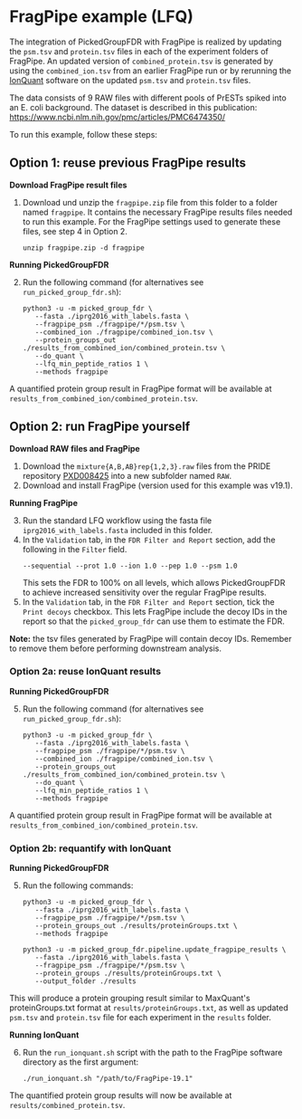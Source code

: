 # FragPipe example (LFQ)

The integration of PickedGroupFDR with FragPipe is realized by updating the `psm.tsv` and `protein.tsv` files in each of the experiment folders of FragPipe. An updated version of `combined_protein.tsv` is generated by using the `combined_ion.tsv` from an earlier FragPipe run or by rerunning the [IonQuant](https://ionquant.nesvilab.org/) software on the updated `psm.tsv` and `protein.tsv` files.

The data consists of 9 RAW files with different pools of PrESTs spiked into an E. coli background.
The dataset is described in this publication: https://www.ncbi.nlm.nih.gov/pmc/articles/PMC6474350/

To run this example, follow these steps:

## Option 1: reuse previous FragPipe results

**Download FragPipe result files**

1. Download und unzip the `fragpipe.zip` file from this folder to a folder named `fragpipe`. It contains the necessary FragPipe results files needed to run this example. For the FragPipe settings used to generate these files, see step 4 in Option 2.
   ```
   unzip fragpipe.zip -d fragpipe
   ```

**Running PickedGroupFDR**

2. Run the following command (for alternatives see `run_picked_group_fdr.sh`):
   ```
   python3 -u -m picked_group_fdr \
      --fasta ./iprg2016_with_labels.fasta \
      --fragpipe_psm ./fragpipe/*/psm.tsv \
      --combined_ion ./fragpipe/combined_ion.tsv \
      --protein_groups_out ./results_from_combined_ion/combined_protein.tsv \
      --do_quant \
      --lfq_min_peptide_ratios 1 \
      --methods fragpipe
   ```

A quantified protein group result in FragPipe format will be available at `results_from_combined_ion/combined_protein.tsv`.


## Option 2: run FragPipe yourself

**Download RAW files and FragPipe**

1. Download the `mixture{A,B,AB}rep{1,2,3}.raw` files from the PRIDE repository [PXD008425](https://www.ebi.ac.uk/pride/archive/projects/PXD008425) into a new subfolder named `RAW`.
2. Download and install FragPipe (version used for this example was v19.1).

**Running FragPipe**

3. Run the standard LFQ workflow using the fasta file `iprg2016_with_labels.fasta` included in this folder.
4. In the `Validation` tab, in the `FDR Filter and Report` section, add the following in the `Filter` field.
   ```
   --sequential --prot 1.0 --ion 1.0 --pep 1.0 --psm 1.0
   ```
   This sets the FDR to 100% on all levels, which allows PickedGroupFDR to achieve increased sensitivity over the regular FragPipe results.
5. In the `Validation` tab, in the `FDR Filter and Report` section, tick the `Print decoys` checkbox.
   This lets FragPipe include the decoy IDs in the report so that the `picked_group_fdr` can use them to estimate the FDR.
   
**Note:** the tsv files generated by FragPipe will contain decoy IDs. Remember to remove them before performing downstream analysis.


### Option 2a: reuse IonQuant results

**Running PickedGroupFDR**

5. Run the following command (for alternatives see `run_picked_group_fdr.sh`):
   ```
   python3 -u -m picked_group_fdr \
      --fasta ./iprg2016_with_labels.fasta \
      --fragpipe_psm ./fragpipe/*/psm.tsv \
      --combined_ion ./fragpipe/combined_ion.tsv \
      --protein_groups_out ./results_from_combined_ion/combined_protein.tsv \
      --do_quant \
      --lfq_min_peptide_ratios 1 \
      --methods fragpipe
   ```

A quantified protein group result in FragPipe format will be available at `results_from_combined_ion/combined_protein.tsv`.


### Option 2b: requantify with IonQuant

**Running PickedGroupFDR**

5. Run the following commands:
   ```
   python3 -u -m picked_group_fdr \
      --fasta ./iprg2016_with_labels.fasta \
      --fragpipe_psm ./fragpipe/*/psm.tsv \
      --protein_groups_out ./results/proteinGroups.txt \
      --methods fragpipe
   
   python3 -u -m picked_group_fdr.pipeline.update_fragpipe_results \
      --fasta ./iprg2016_with_labels.fasta \
      --fragpipe_psm ./fragpipe/*/psm.tsv \
      --protein_groups ./results/proteinGroups.txt \
      --output_folder ./results
   ```

This will produce a protein grouping result similar to MaxQuant's proteinGroups.txt format at `results/proteinGroups.txt`, as well as updated `psm.tsv` and `protein.tsv` file for each experiment in the `results` folder.

**Running IonQuant**

6. Run the `run_ionquant.sh` script with the path to the FragPipe software directory as the first argument:
   ```
   ./run_ionquant.sh "/path/to/FragPipe-19.1"
   ```

The quantified protein group results will now be available at `results/combined_protein.tsv`.